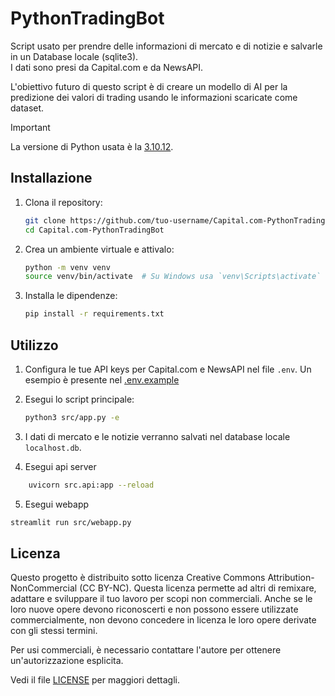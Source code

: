 # PythonTradingBot

Script usato per prendre delle informazioni di mercato e di notizie e salvarle in un Database locale (sqlite3).\
I dati sono presi da Capital.com e da NewsAPI.

L'obiettivo futuro di questo script è di creare un modello di AI per la predizione dei valori di trading usando le informazioni scaricate come dataset.

> [!IMPORTANT]
> La versione di Python usata è la [3.10.12](https://www.python.org/downloads/release/python-31012/).

## Installazione

1. Clona il repository:
    ```bash
    git clone https://github.com/tuo-username/Capital.com-PythonTradingBot.git
    cd Capital.com-PythonTradingBot
    ```

2. Crea un ambiente virtuale e attivalo:
    ```bash
    python -m venv venv
    source venv/bin/activate  # Su Windows usa `venv\Scripts\activate`
    ```

3. Installa le dipendenze:
    ```bash
    pip install -r requirements.txt
    ```

## Utilizzo

1. Configura le tue API keys per Capital.com e NewsAPI nel file `.env`. Un esempio è presente nel [.env.example](.env.example)

2. Esegui lo script principale:
    ```bash
    python3 src/app.py -e
    ```
3. I dati di mercato e le notizie verranno salvati nel database locale `localhost.db`.

4. Esegui api server
```bash
    uvicorn src.api:app --reload
```

5. Esegui webapp
```bash
streamlit run src/webapp.py
```

## Licenza

Questo progetto è distribuito sotto licenza Creative Commons Attribution-NonCommercial (CC BY-NC). Questa licenza permette ad altri di remixare, adattare e sviluppare il tuo lavoro per scopi non commerciali. Anche se le loro nuove opere devono riconoscerti e non possono essere utilizzate commercialmente, non devono concedere in licenza le loro opere derivate con gli stessi termini.

Per usi commerciali, è necessario contattare l'autore per ottenere un'autorizzazione esplicita.

Vedi il file [LICENSE](LICENSE.md) per maggiori dettagli.
